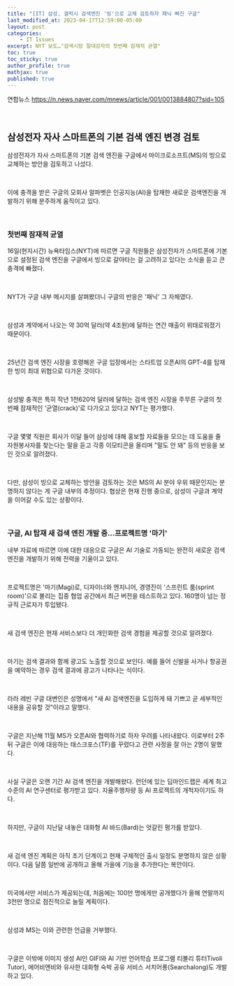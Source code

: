 ```yaml
---
title: "[IT] 삼성, 갤럭시 검색엔진 '빙'으로 교체 검토하자 패닉 빠진 구글"
last_modified_at: 2023-04-17T12:59:00-05:00
layout: post
categories:
    - IT Issues
excerpt: NYT 보도…"검색시장 절대강자의 첫번째 잠재적 균열"
toc: true
toc_sticky: true
author_profile: true
mathjax: true
published: true
---
```


연합뉴스 <https://n.news.naver.com/mnews/article/001/0013884807?sid=105>

<br>

## 삼성전자 자사 스마트폰의 기본 검색 엔진 변경 검토
삼성전자가 자사 스마트폰의 기본 검색 엔진을 구글에서 마이크로소프트(MS)의 빙으로 교체하는 방안을 검토하고 나섰다. 

<br>

이에 충격을 받은 구글의 모회사 알파벳은 인공지능(AI)을 탑재한 새로운 검색엔진을 개발하기 위해 분주하게 움직이고 있다.

<br>

### 첫번째 잠재적 균열
16일(현지시간) 뉴욕타임스(NYT)에 따르면 구글 직원들은 삼성전자가 스마트폰에 기본으로 설정된 검색 엔진을 구글에서 빙으로 갈아타는 걸 고려하고 있다는 소식을 듣고 큰 충격에 빠졌다.

<br>

NYT가 구글 내부 메시지를 살펴봤더니 구글의 반응은 '패닉' 그 자체였다.

<br>

삼성과 계약에서 나오는 약 30억 달러(약 4조원)에 달하는 연간 매출이 위태로워졌기 때문이다.

<br>

25년간 검색 엔진 시장을 호령해온 구글 입장에서는 스타트업 오픈AI의 GPT-4를 탑재한 빙이 최대 위협으로 다가온 것이다. 

<br>

삼성발 충격은 특히 작년 1천620억 달러에 달하는 검색 엔진 시장을 주무른 구글의 첫 번째 잠재적인 '균열(crack)'로 다가오고 있다고 NYT는 평가했다.

<br>

구글 몇몇 직원은 회사가 이달 들어 삼성에 대해 홍보할 자료들을 모으는 데 도움을 줄 자원봉사자를 찾는다는 말을 듣고 각종 이모티콘을 올리며 "말도 안 돼" 등의 반응을 보인 것으로 알려졌다.

<br>

다만, 삼성이 빙으로 교체하는 방안을 검토하는 것은 MS의 AI 분야 우위 때문인지는 분명하지 않다는 게 구글 내부의 추정이다. 협상은 현재 진행 중으로, 삼성이 구글과 계약을 이어갈 수도 있는 상황이다.

<br>

### 구글, AI 탑재 새 검색 엔진 개발 중…프로젝트명 '마기'

내부 자료에 따르면 이에 대한 대응으로 구글은 AI 기술로 가동되는 완전히 새로운 검색 엔진을 개발하기 위해 전력을 기울이고 있다.

<br>

프로젝트명은 '마기(Magi)로, 디자이너와 엔지니어, 경영진이 '스프린트 룸(sprint room)'으로 불리는 집중 협업 공간에서 최근 버전을 테스트하고 있다. 160명이 넘는 정규직 근로자가 투입됐다. 

<br>

새 검색 엔진은 현재 서비스보다 더 개인화한 검색 경험을 제공할 것으로 알려졌다.

<br>

마기는 검색 결과와 함께 광고도 노출할 것으로 보인다. 예를 들어 신발을 사거나 항공권을 예약하는 경우 검색 결과에 광고가 나타나는 식이다.

<br>

라라 레빈 구글 대변인은 성명에서 "새 AI 검색엔진을 도입하게 돼 기쁘고 곧 세부적인 내용을 공유할 것"이라고 말했다.

<br>

구글은 지난해 11월 MS가 오픈AI와 협력하기로 하자 우려를 나타내왔다. 이로부터 2주 뒤 구글은 이에 대응하는 태스크포스(TF)를 꾸렸다고 관련 사정을 잘 아는 2명이 말했다.

<br>

사실 구글은 오랜 기간 AI 검색 엔진을 개발해왔다. 런던에 있는 딥마인드랩은 세계 최고 수준의 AI 연구센터로 평가받고 있다. 자율주행차량 등 AI 프로젝트의 개척자이기도 하다.

<br>

하지만, 구글이 지난달 내놓은 대화형 AI 바드(Bard)는 엇갈린 평가를 받았다.

<br>

새 검색 엔진 계획은 아직 초기 단계이고 현재 구체적인 출시 일정도 분명하지 않은 상황이다. 다음 달쯤 일반에 공개하고 올해 가을에 기능을 추가한다는 복안이다.

<br>

미국에서만 서비스가 제공되는데, 처음에는 100만 명에게만 공개했다가 올해 연말까지 3천만 명으로 점진적으로 늘릴 계획이다. 

<br>

삼성과 MS는 이와 관련한 언급을 거부했다.

<br>

구글은 이밖에 이미지 생성 AI인 GIFI와 AI 기반 언어학습 프로그램 티볼리 튜터Tivoli Tutor), 에어비앤비와 유사한 대화형 숙박 공유 서비스 서치어롱(Searchalong)도 개발하고 있다.